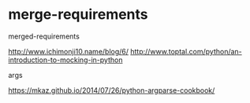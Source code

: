# merge-requirements
merged-requirements

http://www.ichimonji10.name/blog/6/
http://www.toptal.com/python/an-introduction-to-mocking-in-python


args

https://mkaz.github.io/2014/07/26/python-argparse-cookbook/
